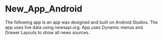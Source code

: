 # New_App_Android
The following app is an app was designed and built on Android Studios.
The app uses live data using newsapi.org.
App uses Dynamic menus and Drawer Layouts to show all news sources.


